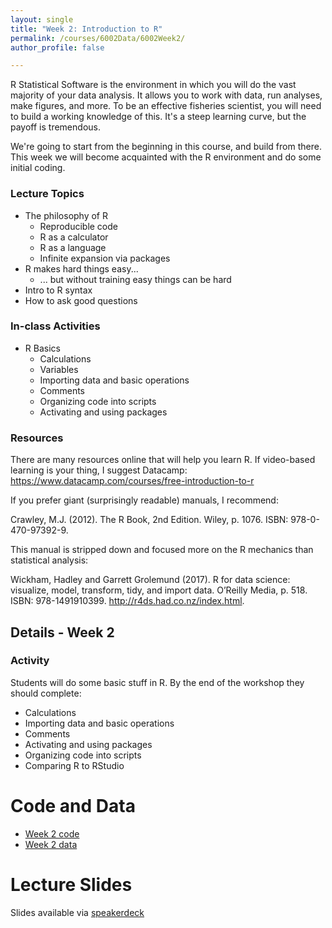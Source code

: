 ```yaml
---
layout: single
title: "Week 2: Introduction to R"
permalink: /courses/6002Data/6002Week2/
author_profile: false

---
```


R Statistical Software is the environment in which you will do the vast majority of your data analysis. It allows you to work with data, run analyses, make figures, and more. To be an effective fisheries scientist, you will need to build a working knowledge of this. It's a steep learning curve, but the payoff is tremendous. 

We're going to start from the beginning in this course, and build from there. This week we will become acquainted with the R environment and do some initial coding.

### Lecture Topics
* The philosophy of R
    + Reproducible code
    + R as a calculator
    + R as a language
    + Infinite expansion via packages
* R makes hard things easy...
    + ... but without training easy things can be hard
* Intro to R syntax
* How to ask good questions

### In-class Activities
* R Basics
  + Calculations
  + Variables
  + Importing data and basic operations
  + Comments
  + Organizing code into scripts
  + Activating and using packages

### Resources
There are many resources online that will help you learn R. If video-based learning is your thing, I suggest Datacamp: https://www.datacamp.com/courses/free-introduction-to-r 

If you prefer giant (surprisingly readable) manuals, I recommend:

Crawley, M.J. (2012). The R Book, 2nd Edition. Wiley, p. 1076. ISBN: 978-0-470-97392-9.

This manual is stripped down and focused more on the R mechanics than statistical analysis:

Wickham, Hadley and Garrett Grolemund (2017). R for data science: visualize, model, transform, tidy, and import data. O’Reilly Media, p. 518. ISBN: 978-1491910399. http://r4ds.had.co.nz/index.html.

## Details - Week 2

### Activity

Students will do some basic stuff in R. By the end of the workshop they should complete:

* Calculations
* Importing data and basic operations
* Comments
* Activating and using packages
* Organizing code into scripts
* Comparing R to RStudio

# Code and Data

* [Week 2 code](/assets/images/FISH6002Week2Code.R)
* [Week 2 data](/assets/images/6002Week2-DiceData.csv)

# Lecture Slides

<script async class="speakerdeck-embed" data-id="b092a60be26e42108c6623f4b212c7ce" data-ratio="1.77777777777778" src="//speakerdeck.com/assets/embed.js"></script>

Slides available via [speakerdeck](https://speakerdeck.com/mi_fish_sci/fish-6002-week-2-introduction-to-r)
